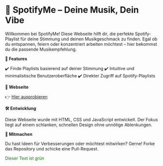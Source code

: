 # 🎵 SpotifyMe – Deine Musik, Dein Vibe

Willkommen bei SpotifyMe! Diese Webseite hilft dir, die perfekte Spotify-Playlist für deine Stimmung und deinen Musikgeschmack zu finden. Egal ob du entspannen, feiern oder konzentriert arbeiten möchtest – hier bekommst du die passende Musikempfehlung.

**🚀 Features**

✔️ Finde Playlists basierend auf deiner Stimmung
✔️ Intuitive und minimalistische Benutzeroberfläche
✔️ Direkter Zugriff auf Spotify-Playlists

**🔗 Webseite**

👉 [Hier ausprobieren](https://malterein.github.io/SpotifyMe/)

**🛠️ Entwicklung**

Diese Webseite wurde mit HTML, CSS und JavaScript entwickelt. Der Fokus liegt auf einem schlanken, schnellen Design ohne unnötige Ablenkungen.

**📌 Mitmachen**

Du hast Ideen für Verbesserungen oder möchtest mitwirken? Gerne! Forke das Repository und schicke eine Pull-Request.

<span style="color: green;">Dieser Text ist grün</span>
